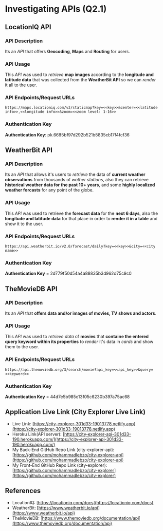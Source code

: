 # Investigating APIs (Q2.1)

## LocationIQ API

### API Description

Its an *API* that offers **Geocoding**, **Maps** and **Routing** for users.

### API Usage

This *API* was used to *retrieve* **map images** according to the **longitude and latitude data** that was collected from the **WeatherBit API** so we can *render* it all to the user.

### API Endpoints/Request URLs

`https://maps.locationiq.com/v3/staticmap?key=<<key>>&center=<<latitude info>>,<<longitude info>>&zoom=<<zoom level: 1-16>>`

### Authentication Key

**Authentication Key**: pk.6685bf97d292b521b5835cb17f4fcf36

## WeatherBit API

### API Description

Its an *API* that allows it's users to *retrieve* the data of **current weather observations** from thousands of *wather stations*, also they can retrieve **historical weather data for the past 10+ years**, and some **highly localized weather forcasts** for any point of the globe.

### API Usage

This *API* was used to retrieve the **forecast data** for the **next 6 days**, also the **longitude and latitude data** for that place in order to **render it in a table** and show it to the user.

### API Endpoints/Request URLs

`https://api.weatherbit.io/v2.0/forecast/daily?key=<<key>>&city=<<city name>>`

### Authentication Key

**Authentication Key** = 2d779f50d54a4a88835b3d962d75c9c0

## TheMovieDB API

### API Description

Its an *API* that **offers data and/or images of movies, TV shows and actors**.

### API Usage

This *API* was used to *retrieve data* of **movies** that **containe the entered query keyword within its properties** to *render* it's data in *cards* and show them to the user.

### API Endpoints/Request URLs

`https://api.themoviedb.org/3/search/movie?api_key=<<api_key>>&query=<<keyword>>`

### Authentication Key

**Authentication Key** = 44d7e5b985c13f05c6230b397a75ac68

## Application Live Link (City Explorer Live Link)

- Live Link: [https://city-explorer-301d33-19013778.netlify.app](https://city-explorer-301d33-19013778.netlify.app)
- Heroku Link(API server): [https://city-explorer-api-301d33-190.herokuapp.com/](https://city-explorer-api-301d33-190.herokuapp.com/)
- My Back-End GitHub Repo Link (city-explorer-api): [https://github.com/mohammadlebzo/city-explorer-api](https://github.com/mohammadlebzo/city-explorer-api)
- My Front-End GitHub Repo Link (city-explorer): [https://github.com/mohammadlebzo/city-explorer](https://github.com/mohammadlebzo/city-explorer)

## References

- LocationIQ: [https://locationiq.com/docs](https://locationiq.com/docs)
- WeatherBit: [https://www.weatherbit.io/api](https://www.weatherbit.io/api)
- TheMovieDB: [https://www.themoviedb.org/documentation/api](https://www.themoviedb.org/documentation/api)
